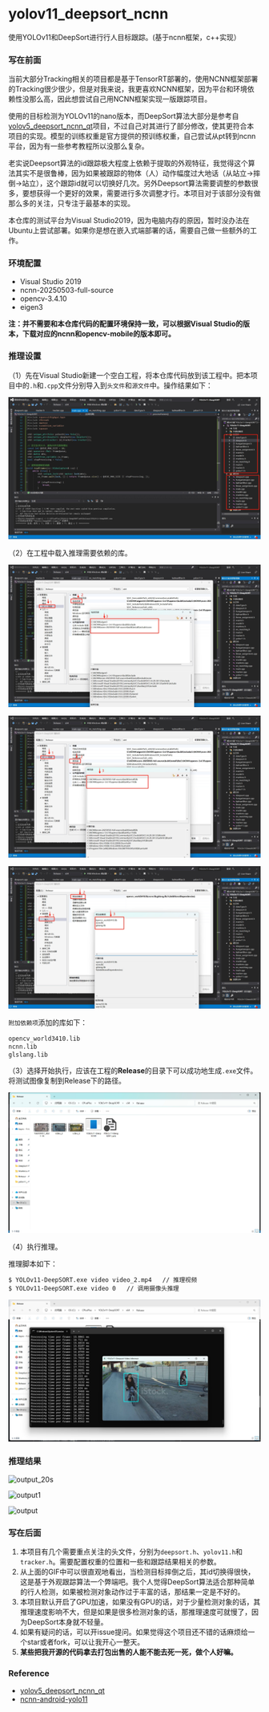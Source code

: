 # yolov11_deepsort_ncnn
使用YOLOv11和DeepSort进行行人目标跟踪。(基于ncnn框架，c++实现）



### 写在前面

当前大部分Tracking相关的项目都是基于TensorRT部署的，使用NCNN框架部署的Tracking很少很少，但是对我来说，我更喜欢NCNN框架，因为平台和环境依赖性没那么高，因此想尝试自己用NCNN框架实现一版跟踪项目。

使用的目标检测为YOLOv11的nano版本，而DeepSort算法大部分是参考自[yolov5_deepsort_ncnn_qt](https://github.com/Whu-wxy/yolov5_deepsort_ncnn_qt)项目，不过自己对其进行了部分修改，使其更符合本项目的实现。模型的训练权重是官方提供的预训练权重，自己尝试从pt转到ncnn平台，因为有一些参考教程所以没那么复杂。

老实说Deepsort算法的id跟踪极大程度上依赖于提取的外观特征，我觉得这个算法其实不是很鲁棒，因为如果被跟踪的物体（人）动作幅度过大地话（从站立->摔倒->站立），这个跟踪id就可以切换好几次。另外Deepsort算法需要调整的参数很多，要想获得一个更好的效果，需要进行多次调整才行。本项目对于该部分没有做那么多的关注，只专注于最基本的实现。

本仓库的测试平台为Visual Studio2019，因为电脑内存的原因，暂时没办法在Ubuntu上尝试部署。如果你是想在嵌入式端部署的话，需要自己做一些额外的工作。



### 环境配置

- Visual Studio 2019
- ncnn-20250503-full-source
- opencv-3.4.10
- eigen3

**注：并不需要和本仓库代码的配置环境保持一致，可以根据Visual Studio的版本，下载对应的ncnn和opencv-mobile的版本即可。**



### 推理设置

（1）先在Visual Studio新建一个空白工程，将本仓库代码放到该工程中。把本项目中的`.h`和`.cpp`文件分别导入到`头文件`和`源文件`中。操作结果如下：

![img1](docs/img1.png)

（2）在工程中载入推理需要依赖的库。

![img2](docs/img2.png)

![img3](docs/img3.png)

![img4](docs/img4.png)

`附加依赖项`添加的库如下：

```shell
opencv_world3410.lib
ncnn.lib
glslang.lib
```

（3）选择开始执行，应该在工程的**Release**的目录下可以成功地生成`.exe`文件。将测试图像复制到Release下的路径。

![img5](docs/img5.png)

（4）执行推理。

推理脚本如下：

```sh
$ YOLOv11-DeepSORT.exe video video_2.mp4   // 推理视频
$ YOLOv11-DeepSORT.exe video 0   // 调用摄像头推理
```

![img7](docs/img7.png)



### 推理结果

![output_20s](docs/output_20s.gif)

![output1](docs/output1.gif)

![output](docs/output.gif)



### 写在后面

1. 本项目有几个需要重点关注的头文件，分别为`deepsort.h`、`yolov11.h`和`tracker.h`。需要配置权重的位置和一些和跟踪结果相关的参数。
2. 从上面的GIF中可以很直观地看出，当检测目标摔倒之后，其id切换得很快，这是基于外观跟踪算法一个弊端吧。我个人觉得DeepSort算法适合那种简单的行人检测，如果被检测对象动作过于丰富的话，那结果一定是不好的。
3. 本项目默认开启了GPU加速，如果没有GPU的话，对于少量检测对象的话，其推理速度影响不大，但是如果是很多检测对象的话，那推理速度可就慢了，因为DeepSort本身就不轻量。
4. 如果有疑问的话，可以开issue提问。如果觉得这个项目还不错的话麻烦给一个star或者fork，可以让我开心一整天。
5. **某些把我开源的代码拿去打包出售的人能不能去死一死，做个人好嘛。**



### Reference

- [yolov5_deepsort_ncnn_qt](https://github.com/Whu-wxy/yolov5_deepsort_ncnn_qt)
- [ncnn-android-yolo11](https://github.com/nihui/ncnn-android-yolo11)
